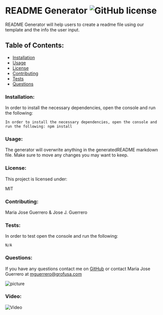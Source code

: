 # README Generator  ![GitHub license](https://img.shields.io/github/license/Naereen/StrapDown.js.svg)

README Generator will help users to create a readme file using our template and the info the user input.

## Table of Contents:
* [Installation](#installation)
* [Usage](#usage)
* [License](#license)
* [Contributing](#contributing)
* [Tests](#tests)
* [Questions](#questions)

### Installation:
In order to install the necessary dependencies, open the console and run the following:

```In order to install the necessary dependencies, open the console and run the following: npm install```

### Usage:
The generator will overwrite anything in the generatedREADME markdown file. Make sure to move any changes you may want to keep.

### License:
This project is licensed under:

MIT

### Contributing:
Maria Jose Guerrero & Jose J. Guerrero

### Tests:
In order to test open the console and run the following:

```N/A```

### Questions:
If you have any questions contact me on [GitHub](https://github.com/mjguerrero) or contact 
Maria Jose Guerrero at mguerrero@grofusa.com

![picture](https://github.com/mjguerrero.png?size=80)

### Video:
![Video](https://drive.google.com/file/d/1W5p-B2lWvNkzWv_yq2yusHT2bAx_W2vt/view?usp=sharing)
    
 